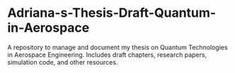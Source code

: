 # Adriana-s-Thesis-Draft-Quantum-in-Aerospace
A repository to manage and document my thesis on Quantum Technologies in Aerospace Engineering. Includes draft chapters, research papers, simulation code, and other resources.
